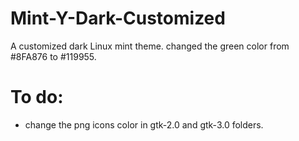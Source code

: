 # Mint-Y-Dark-Customized
A customized dark Linux mint theme. changed the green color from #8FA876 to #119955.


# To do:
  - change the png icons color in gtk-2.0 and gtk-3.0 folders. 
